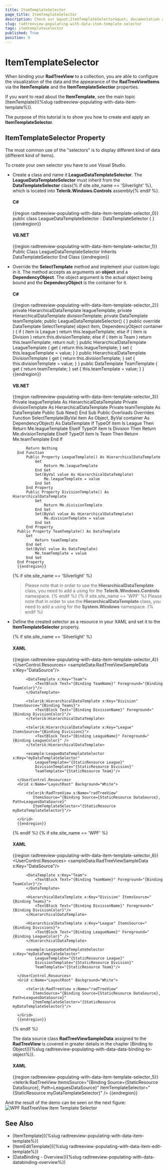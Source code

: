 ```yaml
---
title: ItemTemplateSelector
page_title: ItemTemplateSelector
description: Check our &quot;ItemTemplateSelector&quot; documentation article for the RadTreeView {{ site.framework_name }} control.
slug: radtreeview-populating-with-data-item-template-selector
tags: itemtemplateselector
published: True
position: 9
---
```


# ItemTemplateSelector

When binding your __RadTreeView__ to a collection, you are able to configure the visualization of the data and the appearance of the __RadTreeViewItems__ via the __ItemTemplate__ and the __ItemTemplateSelectior__ properties.	  

If you want to read about the __ItemTemplate__, see the main topic [ItemTemplate]({%slug radtreeview-populating-with-data-item-template%}).

The purpose of this tutorial is to show you how to create and apply an __ItemTemplateSelector__.

## ItemTemplateSelector Property 

The most common use of the "selectors" is to display different kind of data (different kind of items). 

To create your own selector you have to use Visual Studio.

* Create a class and name it __LeagueDataTemplateSelector__. The __LeagueDataTemplateSelector__ must inherit from the __DataTemplateSelector__ class{% if site.site_name == 'Silverlight' %}, which is located into __Telerik.Windows.Controls__ assembly{% endif %}.
	
	#### __C#__

	{{region radtreeview-populating-with-data-item-template-selector_0}}
		public class LeagueDataTemplateSelector : DataTemplateSelector
		{
		}
		{{endregion}}

	#### __VB.NET__

	{{region radtreeview-populating-with-data-item-template-selector_1}}
		Public Class LeagueDataTemplateSelector
			Inherits DataTemplateSelector
		End Class
		{{endregion}}

* Override the __SelectTemplate__ method and implement your custom logic in it. The method accepts as arguments an __object__ and a __DependencyObject__. The object argument is the actual object being bound and the __DependecyObject__ is the container for it.			

	#### __C#__

	{{region radtreeview-populating-with-data-item-template-selector_2}}
		private HierarchicalDataTemplate leagueTemplate;
		private HierarchicalDataTemplate divisionTemplate;
		private DataTemplate teamTemplate;
		public LeagueDataTemplateSelector()
		{
		}
		public override DataTemplate SelectTemplate( object item, DependencyObject container )
		{
			if ( item is League )
				return this.leagueTemplate;
			else if ( item is Division )
				return this.divisionTemplate;
			else if ( item is Team )
				return this.teamTemplate;
			return null;
		}
		public HierarchicalDataTemplate LeagueTemplate
		{
			get
			{
				return this.leagueTemplate;
			}
			set
			{
				this.leagueTemplate = value;
			}
		}
		public HierarchicalDataTemplate DivisionTemplate
		{
			get
			{
				return this.divisionTemplate;
			}
			set
			{
				this.divisionTemplate = value;
			}
		}
		public DataTemplate TeamTemplate
		{
			get
			{
				return teamTemplate;
			}
			set
			{
				this.teamTemplate = value;
			}
		}
		{{endregion}}

	#### __VB.NET__

	{{region radtreeview-populating-with-data-item-template-selector_3}}
			Private leagueTemplate As HierarchicalDataTemplate
			Private divisionTemplate As HierarchicalDataTemplate
		Private teamTemplate As DataTemplate
		Public Sub New()
		End Sub
		Public Overloads Overrides Function SelectTemplate(ByVal item As Object, ByVal container As DependencyObject) As DataTemplate
			If TypeOf item Is League Then
				Return Me.leagueTemplate
			ElseIf TypeOf item Is Division Then
				Return Me.divisionTemplate
			ElseIf TypeOf item Is Team Then
				Return Me.teamTemplate
				End If
		
			Return Nothing
		End Function
			Public Property LeagueTemplate() As HierarchicalDataTemplate
				Get
					Return Me.leagueTemplate
				End Get
				Set(ByVal value As HierarchicalDataTemplate)
					Me.leagueTemplate = value
				End Set
			End Property
			Public Property DivisionTemplate() As HierarchicalDataTemplate
				Get
					Return Me.divisionTemplate
				End Get
				Set(ByVal value As HierarchicalDataTemplate)
					Me.divisionTemplate = value
				End Set
			End Property
		Public Property TeamTemplate() As DataTemplate
			Get
				Return teamTemplate
			End Get
			Set(ByVal value As DataTemplate)
				Me.teamTemplate = value
			End Set
		End Property
		{{endregion}}

	{% if site.site_name == 'Silverlight' %}
	> Please note that in order to use the __HierarchicalDataTemplate__ class, you need to add a using for the __Telerik.Windows.Controls__ namespace.
	{% endif %}
	{% if site.site_name == 'WPF' %}
	> Please note that in order to use the __HierarchicalDataTemplate__ class, you need to add a using for the __System.Windows__ namespace.
	{% endif %}

* Define the created selector as a resource in your XAML and set it to the __ItemTemplateSelector__ property.

	{% if site.site_name == 'Silverlight' %}
	#### __XAML__

	{{region radtreeview-populating-with-data-item-template-selector_4}}
		<UserControl.Resources>
			<sampleData:RadTreeViewSampleData x:Key="DataSource"/>
		
			<DataTemplate x:Key="Team">
				<TextBlock Text="{Binding TeamName}" Foreground="{Binding TeamColor}"/>
			</DataTemplate>
		
			<telerik:HierarchicalDataTemplate x:Key="Division" ItemsSource="{Binding Teams}">
				<TextBlock Text="{Binding DivisionName}" Foreground="{Binding DivisionColor}"/>
			</telerik:HierarchicalDataTemplate>
		
			<telerik:HierarchicalDataTemplate x:Key="League" ItemsSource="{Binding Divisions}">
				<TextBlock Text="{Binding LeagueName}" Foreground="{Binding LeagueColor}" />
			</telerik:HierarchicalDataTemplate>
		
			<example:LeagueDataTemplateSelector x:Key="myDataTemplateSelector"
				LeagueTemplate="{StaticResource League}"
				DivisionTemplate="{StaticResource Division}"
				TeamTemplate="{StaticResource Team}"/>
		
		</UserControl.Resources>
		<Grid x:Name="LayoutRoot" Background="White">
		
			<telerik:RadTreeView x:Name="radTreeView"
			   ItemsSource="{Binding Source={StaticResource DataSource}, Path=LeaguesDataSource}"
			   ItemTemplateSelector="{StaticResource myDataTemplateSelector}"/>
		
		</Grid>
		{{endregion}}

	{% endif %}
	{% if site.site_name == 'WPF' %}

	#### __XAML__

	{{region radtreeview-populating-with-data-item-template-selector_6}}
		<UserControl.Resources>
			<sampleData:RadTreeViewSampleData x:Key="DataSource"/>
		
			<DataTemplate x:Key="Team">
				<TextBlock Text="{Binding TeamName}" Foreground="{Binding TeamColor}"/>
			</DataTemplate>
		
			<HierarchicalDataTemplate x:Key="Division" ItemsSource="{Binding Teams}">
				<TextBlock Text="{Binding DivisionName}" Foreground="{Binding DivisionColor}"/>
			</HierarchicalDataTemplate>
		
			<HierarchicalDataTemplate x:Key="League" ItemsSource="{Binding Divisions}">
				<TextBlock Text="{Binding LeagueName}" Foreground="{Binding LeagueColor}" />
			</HierarchicalDataTemplate>
		
			<example:LeagueDataTemplateSelector x:Key="myDataTemplateSelector"
				LeagueTemplate="{StaticResource League}"
				DivisionTemplate="{StaticResource Division}"
				TeamTemplate="{StaticResource Team}"/>
		
		</UserControl.Resources>
		<Grid x:Name="LayoutRoot" Background="White">
		
			<telerik:RadTreeView x:Name="radTreeView"
			   ItemsSource="{Binding Source={StaticResource DataSource}, Path=LeaguesDataSource}"
			   ItemTemplateSelector="{StaticResource myDataTemplateSelector}"/>
		
		</Grid>
		{{endregion}}

	{% endif %}

	The data source class __RadTreeViewSampleData__ assigned to the __RadTreeView__ is covered in greater details in the chapter [Binding to Object]({%slug radtreeview-populating-with-data-data-binding-to-object%}).

	#### __XAML__

	{{region radtreeview-populating-with-data-item-template-selector_5}}
		<telerik:RadTreeView
		   ItemsSource="{Binding Source={StaticResource DataSource}, Path=LeaguesDataSource}"
		   ItemTemplateSelector="{StaticResource myDataTemplateSelector}" />
		{{endregion}}

And the result of the demo can be seen on the next figure: 
![WPF RadTreeView Item Template Selector](images/RadTreeView_TemplatingItemTemplateSelector_001.PNG)

## See Also
 * [ItemTemplate]({%slug radtreeview-populating-with-data-item-template%})
 * [ItemEditTemplate]({%slug radtreeview-populating-with-data-item-edit-template%})
 * [DataBinding - Overview]({%slug radtreeview-populating-with-data-databinding-overview%})